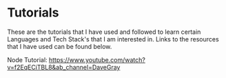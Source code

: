 # Tutorials

These are the tutorials that I have used and followed to learn certain Languages and Tech Stack's that I am interested in. Links to the resources that I have used can be found below.

Node Tutorial: https://www.youtube.com/watch?v=f2EqECiTBL8&ab_channel=DaveGray

